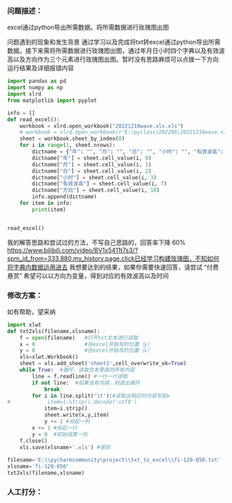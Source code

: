 ### 问题描述：
<p>excel通过python导出所需数据。将所需数据进行玫瑰图出图</p>
问题遇到的现象和发生背景
通过学习以及完成将txt转excel通过python导出所需数据。接下来需将所需数据进行玫瑰图出图，通过年月日小时四个字典以及有效波高以及方向作为三个元素进行玫瑰图出图。暂时没有思路麻烦可以点拨一下方向
运行结果及详细报错内容

```python
import pandas as pd
import numpy as np
import xlrd
from matplotlib import pyplot

info = []
def read_excel():
    workbook = xlrd.open_workbook("20221210wave.xls.xls")
    # workbook = xlrd.open_workbook(r'E:\pyclass\202206\20221210wave.xls.xls')
    sheet = workbook.sheet_by_index(0)
    for i in range(1, sheet.nrows):
        dictname = {"年": "", "月": "", "日": "", "小时": "", "有效波高": "", "方向": ""}
        dictname["年"] = sheet.cell_value(i, 0)
        dictname["月"] = sheet.cell_value(i, 1)
        dictname["日"] = sheet.cell_value(i, 2)
        dictname["小时"] = sheet.cell_value(i, 3)
        dictname["有效波高"] = sheet.cell_value(i, 7)
        dictname["方向"] = sheet.cell_value(i, 10)
        info.append(dictname)
    for item in info:
        print(item)


read_excel()


```
我的解答思路和尝试过的方法，不写自己思路的，回答率下降 60%
https://www.bilibili.com/video/BV1x5411t7s3/?spm_id_from=333.880.my_history.page.click已经学习构建玫瑰图，不知如何将字典内数据运用进去
我想要达到的结果，如果你需要快速回答，请尝试 “付费悬赏”
希望可以以方向为变量，得到对应的有效波高以及时间 
### 修改方案：
如有帮助，望采纳

```python
import xlwt
def txt2xls(filename,xlsname): 
    f = open(filename)   #打开txt文本进行读取
    x = 0                #在excel开始写的位置（y）
    y = 0                #在excel开始写的位置（x）
    xls=xlwt.Workbook()
    sheet = xls.add_sheet('sheet1',cell_overwrite_ok=True)
    while True:  #循环，读取文本里面的所有内容
        line = f.readline() #一行一行读取
        if not line:  #如果没有内容，则退出循环
            break
        for i in line.split('\t'):#读取出相应的内容写到x
#            item=i.strip().decode('utf8')
            item=i.strip()
            sheet.write(x,y,item)
            y += 1 #另起一列
        x += 1 #另起一行
        y = 0  #初始成第一列
    f.close()
    xls.save(xlsname+'.xls') #保存
 
filename='E:\\pycharmcommunity\project\\txt_to_excel\\fi-120-050.txt'
xlsname='fi-120-050'
txt2xls(filename,xlsname)


```

### 人工打分：
